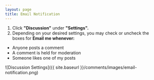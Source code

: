 ```yaml
---
layout: page
title: Email Notification
---
```


1. Click **"Discussion"** under **"Settings".**
2. Depending on your desired settings, you may check or uncheck the boxes for **Email me whenever:**
 * Anyone posts a comment
 * A comment is held for moderation
 * Someone likes one of my posts

![Discussion Settings]({{ site.baseurl }}/comments/images/email-notification.png)
